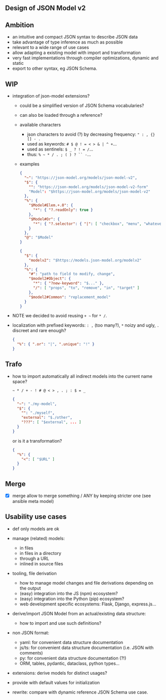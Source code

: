 ## Design of JSON Model v2

## Ambition

- an intuitive and compact JSON syntax to describe JSON data
- take advantage of type inference as much as possible
- relevant to a wide range of use cases
- allow adapting a existing model with import and transformation
- very fast implementations through compiler optimizations, dynamic and static
- export to other syntax, eg JSON Schema.

## WIP

- integration of json-model extensions?

  - could be a simplified version of JSON Schema vocabularies?
  - can also be loaded through a reference?
  - available characters
    - json characters to avoid (?) by decreasing frequency: `" : , {} [] - .`
    - used as keywords: `# $ @ ! = < > & | ^ +`…
    - used as sentinels: `$ _ ? ! = /`…
    - thus: `% ~ * / . ; ( ) ? `` -`…

  - examples

    ```json
    {
      "~": "https://json-model.org/models/json-model-v2",
      "$": {
        "": "https://json-model.org/models/json-model-v2-form"
        "Model": "$https://json-model.org/models/json-model-v2"
      },
      "%": {
        "$Model#Elem.+.0": {
          "*": { "?.readOnly": true }
        },
        "$Model#Or": {
          "*": { "?.selector": { "|": [ "checkbox", "menu", "whatever" ] } }
        }
      },
      "@": "$Model"
    }
    ```

    ```json
    {
      "$": {
        "modelv2": "$https://models.json-model.org/modelv2"
      },
      "%": {
        "#": "path to field to modify, change",
        "$model2#Object": {
          "*": { "?new-keyword": "$..." },
          "/": [ "props", "to", "remove", "in", "target" ]
        },
        "$model2#Common": "replacement_model"
      }
    }
    ```

- NOTE we decided to avoid reusing `+ ~` for `* /`.

- localization with prefixed keywords: `: ,` (too many?), `*` noizy and ugly, `.` discreet and rare enough?

  ```json
  {
    "%": { ".or": "|", ".unique": "!" }
  }
  ```

## Trafo

- how to import automatically all indirect models into the current name space?

  `~ * / + - ! # @ < > , . ; : $ = _ `

  ```json
  {
    "~": "./my-model",
    "$": {
      "": "./myself",
      "external": "$./other",
      "???": [ "$external", ... ]
    }
  }
  ```

  or is it a transformation?

  ```json
  {
    "%": {
      "<": [ "$URL" ]
    }
  }
  ```

## Merge

- [x] merge allow to merge something / ANY by keeping stricter one (see ansible meta model)

## Usability use cases

- def only models are ok

- manage (related) models:
  - in files
  - in files in a directory
  - through a URL
  - inlined in source files
- tooling, file derivation
  - how to manage model changes and file derivations depending on the output
  - (easy) integration into the JS (npm) ecosystem?
  - (easy) integration into the Python (pip) ecosystem?
  - web development specific ecosystems: Flask, Django, express.js…
- derive/import JSON Model from an actual/existing data structure:
  - how to import and use such definitions?
- non JSON format:
  - yaml: for convenient data structure documentation
  - js/ts: for convenient data structure documentation (i.e. JSON with comments)
  - py: for convenient data structure documentation (?!)
  - ORM, tables, pydantic, dataclass, python types…
- extensions: derive models for distinct usages?
- provide with default values for initialization

- rewrite: compare with dynamic reference JSON Schema use case.
